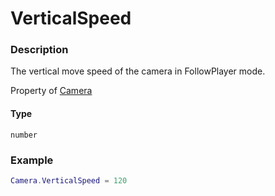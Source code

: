 # VerticalSpeed

### Description

The vertical move speed of the camera in FollowPlayer mode.

Property of [Camera](../../)

#### Type

`number`

### Example

```lua
Camera.VerticalSpeed = 120
```
